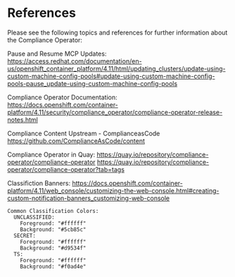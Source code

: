 # References

Please see the following topics and references for further information about the Compliance Operator:

Pause and Resume MCP Updates:
https://access.redhat.com/documentation/en-us/openshift_container_platform/4.11/html/updating_clusters/update-using-custom-machine-config-pools#update-using-custom-machine-config-pools-pause_update-using-custom-machine-config-pools

Compliance Operator Documentation:
https://docs.openshift.com/container-platform/4.11/security/compliance_operator/compliance-operator-release-notes.html

Compliance Content Upstream - ComplianceasCode
https://github.com/ComplianceAsCode/content

Compliance Operator in Quay:
https://quay.io/repository/compliance-operator/compliance-operator
https://quay.io/repository/compliance-operator/compliance-operator?tab=tags

Classifiction Banners:
https://docs.openshift.com/container-platform/4.11/web_console/customizing-the-web-console.html#creating-custom-notification-banners_customizing-web-console

```
Common Classification Colors:
  UNCLASSIFIED: 
    Foreground: "#ffffff"
    Background: "#5cb85c"
  SECRET:
    Foreground: "#ffffff"
    Background: "#d9534f"
  TS:
    Foreground: "#ffffff"
    Background: "#f0ad4e" 
```
